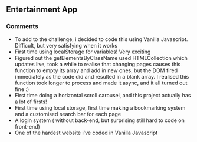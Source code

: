 ## Entertainment App

### Comments

- To add to the challenge, i decided to code this using Vanilla Javascript. Difficult, but very satisfying when it works
- First time using localStorage for variables! Very exciting
- Figured out the getElementsByClassName used HTMLCollection which updates live, took a while to realise that changing pages causes this function to empty its array and add in new ones, but the DOM fired immediately as the code did and resulted in a blank array. I realised this function took longer to process and made it async, and it all turned out fine :)
- First time doing a horizontal scroll carousel, and this project actually has a lot of firsts!
- First time using local storage, first time making a bookmarking system and a customised search bar for each page
- A login system ( without back-end, but surprising still hard to code on front-end)
- One of the hardest website i've coded in Vanilla Javascript
